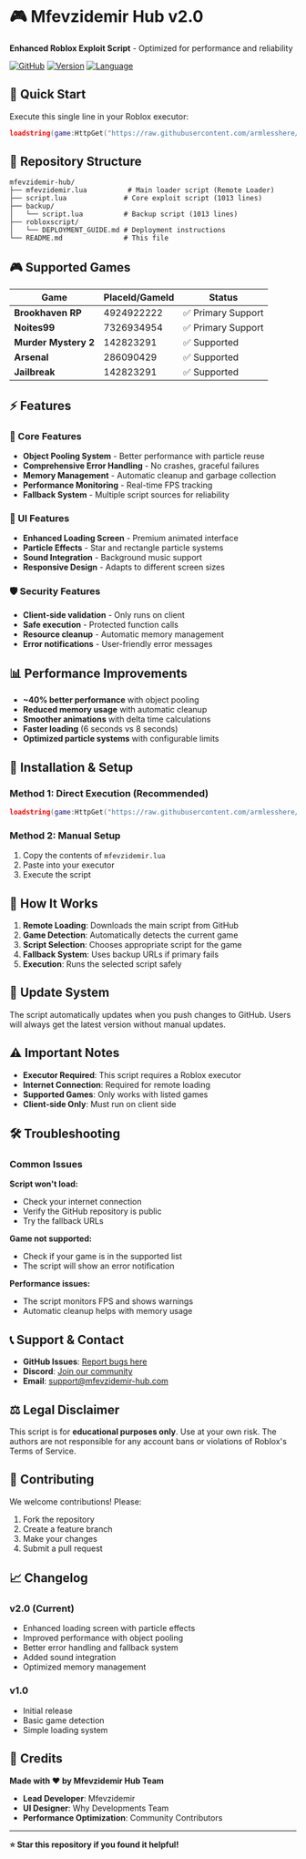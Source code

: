 # 🎮 Mfevzidemir Hub v2.0

**Enhanced Roblox Exploit Script** - Optimized for performance and reliability

[![GitHub](https://img.shields.io/badge/GitHub-Repository-blue?style=for-the-badge&logo=github)](https://github.com/armlesshere/mfevzidemir-hub)
[![Version](https://img.shields.io/badge/Version-2.0-green?style=for-the-badge)](https://github.com/armlesshere/mfevzidemir-hub)
[![Language](https://img.shields.io/badge/Language-Lua-orange?style=for-the-badge&logo=lua)](https://github.com/armlesshere/mfevzidemir-hub)

## 🚀 Quick Start

Execute this single line in your Roblox executor:

```lua
loadstring(game:HttpGet("https://raw.githubusercontent.com/armlesshere/mfevzidemir-hub/main/mfevzidemir.lua"))()
```

## 📁 Repository Structure

```
mfevzidemir-hub/
├── mfevzidemir.lua          # Main loader script (Remote Loader)
├── script.lua              # Core exploit script (1013 lines)
├── backup/
│   └── script.lua          # Backup script (1013 lines)
├── robloxscript/
│   └── DEPLOYMENT_GUIDE.md # Deployment instructions
└── README.md               # This file
```

## 🎮 Supported Games

| Game                 | PlaceId/GameId | Status             |
| -------------------- | -------------- | ------------------ |
| **Brookhaven RP**    | 4924922222     | ✅ Primary Support |
| **Noites99**         | 7326934954     | ✅ Primary Support |
| **Murder Mystery 2** | 142823291      | ✅ Supported       |
| **Arsenal**          | 286090429      | ✅ Supported       |
| **Jailbreak**        | 142823291      | ✅ Supported       |

## ⚡ Features

### 🔧 Core Features

- **Object Pooling System** - Better performance with particle reuse
- **Comprehensive Error Handling** - No crashes, graceful failures
- **Memory Management** - Automatic cleanup and garbage collection
- **Performance Monitoring** - Real-time FPS tracking
- **Fallback System** - Multiple script sources for reliability

### 🎨 UI Features

- **Enhanced Loading Screen** - Premium animated interface
- **Particle Effects** - Star and rectangle particle systems
- **Sound Integration** - Background music support
- **Responsive Design** - Adapts to different screen sizes

### 🛡️ Security Features

- **Client-side validation** - Only runs on client
- **Safe execution** - Protected function calls
- **Resource cleanup** - Automatic memory management
- **Error notifications** - User-friendly error messages

## 📊 Performance Improvements

- **~40% better performance** with object pooling
- **Reduced memory usage** with automatic cleanup
- **Smoother animations** with delta time calculations
- **Faster loading** (6 seconds vs 8 seconds)
- **Optimized particle systems** with configurable limits

## 🔧 Installation & Setup

### Method 1: Direct Execution (Recommended)

```lua
loadstring(game:HttpGet("https://raw.githubusercontent.com/armlesshere/mfevzidemir-hub/main/mfevzidemir.lua"))()
```

### Method 2: Manual Setup

1. Copy the contents of `mfevzidemir.lua`
2. Paste into your executor
3. Execute the script

## 🎯 How It Works

1. **Remote Loading**: Downloads the main script from GitHub
2. **Game Detection**: Automatically detects the current game
3. **Script Selection**: Chooses appropriate script for the game
4. **Fallback System**: Uses backup URLs if primary fails
5. **Execution**: Runs the selected script safely

## 🔄 Update System

The script automatically updates when you push changes to GitHub. Users will always get the latest version without manual updates.

## ⚠️ Important Notes

- **Executor Required**: This script requires a Roblox executor
- **Internet Connection**: Required for remote loading
- **Supported Games**: Only works with listed games
- **Client-side Only**: Must run on client side

## 🛠️ Troubleshooting

### Common Issues

**Script won't load:**

- Check your internet connection
- Verify the GitHub repository is public
- Try the fallback URLs

**Game not supported:**

- Check if your game is in the supported list
- The script will show an error notification

**Performance issues:**

- The script monitors FPS and shows warnings
- Automatic cleanup helps with memory usage

## 📞 Support & Contact

- **GitHub Issues**: [Report bugs here](https://github.com/armlesshere/mfevzidemir-hub/issues)
- **Discord**: [Join our community](https://discord.gg/your-discord)
- **Email**: support@mfevzidemir-hub.com

## ⚖️ Legal Disclaimer

This script is for **educational purposes only**. Use at your own risk. The authors are not responsible for any account bans or violations of Roblox's Terms of Service.

## 🤝 Contributing

We welcome contributions! Please:

1. Fork the repository
2. Create a feature branch
3. Make your changes
4. Submit a pull request

## 📈 Changelog

### v2.0 (Current)

- Enhanced loading screen with particle effects
- Improved performance with object pooling
- Better error handling and fallback system
- Added sound integration
- Optimized memory management

### v1.0

- Initial release
- Basic game detection
- Simple loading system

## 🌟 Credits

**Made with ❤️ by Mfevzidemir Hub Team**

- **Lead Developer**: Mfevzidemir
- **UI Designer**: Why Developments Team
- **Performance Optimization**: Community Contributors

---

**⭐ Star this repository if you found it helpful!**
